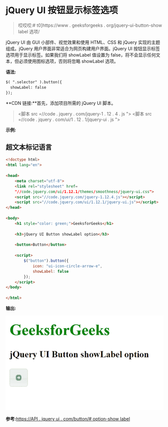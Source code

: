 # jQuery UI 按钮显示标签选项

> 哎哎哎:# t0]https://www . geeksforgeeks . org/jquery-ui-button-show label 选项/

jQuery UI 由 GUI 小部件、视觉效果和使用 HTML、CSS 和 jQuery 实现的主题组成。jQuery 用户界面非常适合为网页构建用户界面。jQuery UI 按钮显示标签选项用于显示标签。如果我们将 showLabel 值设置为 false，将不会显示任何文本，但必须使用图标选项，否则将忽略 showLabel 选项。

**语法:**

```html
$( ".selector" ).button({
  showLabel: false
});
```

**CDN 链接:**首先，添加项目所需的 jQuery UI 脚本。

> <link rel="”stylesheet”" href="”//code.jquery.com/ui/1.12.1/themes/smoothness/jquery-ui.css”">
> <脚本 src =//code . jquery . com/jquery-1 . 12 . 4 . js "></脚本>
> <脚本 src =//code . jquery . com/ui/1 . 12 . 1/jquery-ui . js "></脚本>

**示例:**

## 超文本标记语言

```html
<!doctype html>
<html lang="en">

<head>
    <meta charset="utf-8">
    <link rel="stylesheet" href=
    "//code.jquery.com/ui/1.12.1/themes/smoothness/jquery-ui.css">
    <script src="//code.jquery.com/jquery-1.12.4.js"></script>
    <script src="//code.jquery.com/ui/1.12.1/jquery-ui.js"></script>
</head>

<body>
    <h1 style="color: green;">GeeksforGeeks</h1>

    <h3>jQuery UI Button showLabel option</h3>

    <button>Button</button>

    <script>
        $("button").button({
            icon: "ui-icon-circle-arrow-e",
            showLabel: false
        });
    </script>
</body>

</html>
```

**输出:**

![](img/eafdf004f4004903d355f9ddb94d19c2.png)

**参考:**[https://API . jquery ui . com/button/# option-show label](https://api.jqueryui.com/button/#option-showLabel)